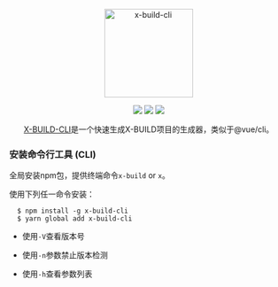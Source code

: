 <p align="center"><img width="160" src="https://ws4.sinaimg.cn/large/006tNbRwly1fx9qzs85mzj308w06x40w.jpg" alt="x-build-cli"></p>

<p align="center">
  <img src="https://img.shields.io/jenkins/s/https/jenkins.qa.ubuntu.com/view/Precise/view/All%20Precise/job/precise-desktop-amd64_default.svg">
  <img src="https://img.shields.io/badge/npm-v1.3.16-blue.svg">
  <img src="https://img.shields.io/github/license/mashape/apistatus.svg">
</p>

<p align="center">
  <a href="https://github.com/codexu/x-build-cli">X-BUILD-CLI</a>是一个快速生成X-BUILD项目的生成器，类似于@vue/cli。
</p>

### 

### 安装命令行工具 (CLI)

全局安装npm包，提供终端命令`x-build` or `x`。

使用下列任一命令安装：

```
  $ npm install -g x-build-cli
  $ yarn global add x-build-cli
```

- 使用`-V`查看版本号

- 使用`-n`参数禁止版本检测

- 使用`-h`查看参数列表